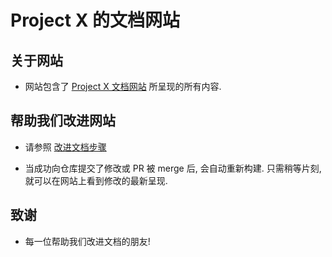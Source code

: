 # Project X 的文档网站

## 关于网站

- 网站包含了 [Project X 文档网站](https://xtls.github.io/) 所呈现的所有内容.

## 帮助我们改进网站

- 请参照 [改进文档步骤](./CODE_OF_CONDUCT.md)

- 当成功向仓库提交了修改或 PR 被 merge 后, 会自动重新构建. 只需稍等片刻,
  就可以在网站上看到修改的最新呈现.

## 致谢

- 每一位帮助我们改进文档的朋友!
